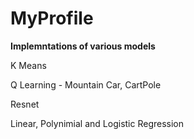 # MyProfile
**Implemntations of various models**

  
  

K Means  

Q Learning - Mountain Car, CartPole  

Resnet  

Linear, Polynimial and Logistic Regression  

